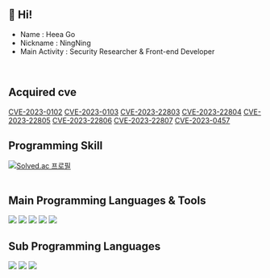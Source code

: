 ## 👋 Hi!

* Name : Heea Go
* Nickname : NingNing
* Main Activity : Security Researcher & Front-end Developer 
<br/>


## Acquired cve

[CVE-2023-0102](https://cve.mitre.org/cgi-bin/cvename.cgi?name=CVE-2023-0102)   [CVE-2023-0103](https://cve.mitre.org/cgi-bin/cvename.cgi?name=CVE-2023-0103)   [CVE-2023-22803](https://cve.mitre.org/cgi-bin/cvename.cgi?name=CVE-2023-22803)   [CVE-2023-22804](https://cve.mitre.org/cgi-bin/cvename.cgi?name=CVE-2023-22804)   [CVE-2023-22805](https://cve.mitre.org/cgi-bin/cvename.cgi?name=CVE-2023-22805)   [CVE-2023-22806](https://cve.mitre.org/cgi-bin/cvename.cgi?name=CVE-2023-22806)   [CVE-2023-22807](https://cve.mitre.org/cgi-bin/cvename.cgi?name=CVE-2023-22807)   [CVE-2023-0457](https://cve.mitre.org/cgi-bin/cvename.cgi?name=CVE-2023-0457)

## Programming Skill

[![Solved.ac
프로필](http://mazassumnida.wtf/api/v2/generate_badge?boj=gmldk728)](https://solved.ac/gmldk728)
<br/>
<br/>


## Main Programming Languages & Tools 

<img src="https://img.shields.io/badge/C-A8B9CC?style=flat&logo=C&logoColor=white"/>
<img src="https://img.shields.io/badge/Python-3776AB?style=flat&logo=Python&logoColor=white"/>
<img src="https://img.shields.io/badge/HTML5-E34F26?style=flat&logo=HTML5&logoColor=white"/>
<img src="https://img.shields.io/badge/CSS3-1572B6?style=flat&logo=CSS3&logoColor=white"/>
<img src="https://img.shields.io/badge/Android Studio-3DDC84?style=flat&logo=Android Studio&logoColor=white"/>
<br/>


## Sub Programming Languages

<img src="https://img.shields.io/badge/C++-00599C?style=flat&logo=C++&logoColor=white"/>
<img src="https://img.shields.io/badge/C Sharp-239120?style=flat&logo=C Sharp&logoColor=white"/>
<img src="https://img.shields.io/badge/JavaScript-F7DF1E?style=flat&logo=JavaScript&logoColor=white"/>
<!--
<br/>


## Project

* Web Front-end development : 오늘 뭐먹지?<br/>
  냉장고에 있는 재료로 만들 수 있는 음식 추천 웹 프로젝트
* App Front-end development : 동네 한 바퀴<br/>
  사람들의 일상활동 및 운동으로 걷기 운동을 제안하며, 꾸준한 습관이 될 수 있도록 동기를 부여하는 애플리케이션을 설계하여 제작하는 앱 프로젝트
* Web Front-end development : '운영체제 및 보안연구실' 홈페이지 개발 및 관리<br/>
  실적 정리 및 가시성 확보를 위한 UI/UX 전반적인 개편
* OT Vulnerability Chaining : OT 환경에서 사용되는 PLC와 HMI의 취약점 분석<br/>
  장비의 프로토콜 및 웹 취약점 분석
<br/>


## Lab assignments

* 일라이트를 이용한 맞춤형 AI 모션 베드 및 숙면 빅데이터 플랫폼<br/>
  빅데이터와 인공지능 기법을 활용하여 맞춤형 숙면 서비스를 제공하기 위한 프로젝트
* 안드로이드 Att&ck matrices의 테크닉 탐지 방법 연구<br/>
  API 관계로 악성 행위 탐지하는 방법을 습득하고 ATT&CK TTP 의 탐지에 맞춘 도구 개발
* Development of Cyber-Physical Security for Smart Buildings<br/>
  스마트 빌딩의 구조도에서 보안적인 관점에서의 접근 방법과 이를 향상시키기 위한 방안 연구
-->
